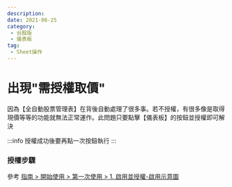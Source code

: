 ```yaml
---
description:
date: 2021-06-25
category:
 - 台股版
 - 儀表板
tag:
 - Sheet操作
---
```


# 出現"需授權取價"

  因為【全自動股票管理表】在背後自動處理了很多事。若不授權，有很多像是取得現價等等的功能就無法正常運作。此問題只要點擊【儀表板】的按鈕並授權即可解決

 :::info 授權成功後要再點一次按鈕執行
 :::

### 授權步驟

  參考 [指南 > 開始使用 > 第一次使用 > 1. 啟用並授權-啟用示意圖](../guide#開始使用)